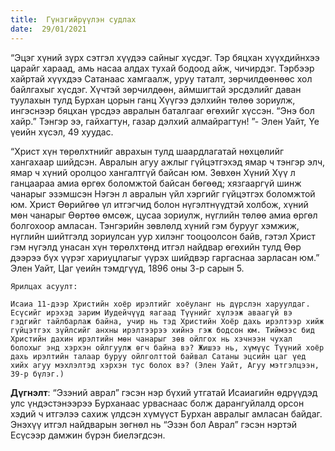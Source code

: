 ```yaml
---
title:  Гүнзгийрүүлэн судлах
date:  29/01/2021
---
```


“Эцэг хүний зүрх сэтгэл хүүдээ сайныг хүсдэг. Тэр бяцхан хүүхдийнхээ царайг хараад, амь насаа алдах тухай бодоод айж, чичирдэг. Тэрбээр хайртай хүүхдээ Сатанаас хамгаалж, уруу таталт, зөрчилдөөнөөс хол байлгахыг хүсдэг. Хүчтэй зөрчилдөөн, аймшигтай эрсдэлийг даван туулахын тулд Бурхан цорын ганц Хүүгээ дэлхийн төлөө зориулж, ингэснээр бяцхан үрсдээ авралын баталгааг өгөхийг хүссэн. “Энэ бол хайр.” Тэнгэр ээ, гайхагтун, газар дэлхий алмайрагтун! ”- Элен Уайт, Үе үеийн хүсэл, 49 хуудас.

“Христ хүн төрөлхтнийг аврахын тулд шаардлагатай нөхцөлийг хангахаар шийдсэн. Авралын агуу ажлыг гүйцэтгэхэд ямар ч тэнгэр элч, ямар ч хүний оролцоо хангалтгүй байсан юм. Зөвхөн Хүний Хүү л ганцаараа амиа өргөх боломжтой байсан бөгөөд; хязгааргүй шинж чанарыг эзэмшсэн Нэгэн л авралын үйл хэргийг гүйцэтгэх боломжтой юм. Христ Өөрийгөө үл итгэгчид болон нүгэлтнүүдтэй холбож, хүний мөн чанарыг Өөртөө өмсөж, цусаа зориулж, нүглийн төлөө амиа өргөл болгохоор амласан. Тэнгэрийн зөвлөлд хүний гэм бурууг хэмжиж, нүглийн шийтгэлд зориулсан уур хилэнг тооцоолсон байв, гэтэл Христ гэм нүгэлд унасан хүн төрөлхтөнд итгэл найдвар өгөхийн тулд Өөр дээрээ бүх үүрэг хариуцлагыг үүрэх шийдвэр гаргаснаа зарласан юм.” Элен Уайт, Цаг үеийн тэмдгүүд, 1896 оны 3-р сарын 5.

`Ярилцах асуулт:`

`Исаиа 11-дээр Христийн хоёр ирэлтийг хоёуланг нь дүрслэн харуулдаг. Есүсийг ирэхэд зарим Иудейчүүд яагаад Түүнийг хүлээж аваагүй вэ гэдгийг тайлбарлаж байна, учир нь тэд Христийн Хоёр дахь ирэлтээр хийж гүйцэтгэх зүйлсийг анхны ирэлтээрээ хийнэ гэж бодсон юм. Тиймээс бид Христийн дахин ирэлтийн мөн чанарыг зөв ойлгох нь хэчнээн чухал болохыг энд хэрхэн ойлгуулж өгч байна вэ? Жишээ нь, хүмүүс Түүний хоёр дахь ирэлтийн талаар буруу ойлголттой байвал Сатаны эцсийн цаг үед хийх агуу мэхлэлтэд хэрхэн тус болох вэ? (Элен Уайт, Агуу мэтгэлцээн, 39-р бүлэг.)`

**Дүгнэлт**: “Эзэний аврал” гэсэн нэр бүхий утгатай Исаиагийн өдрүүдэд улс үндэстэнээрээ Бурханаас урваснаас болж дарангуйлалд орсон хэдий ч итгэлээ сахиж үлдсэн хүмүүст Бурхан авралыг амласан байдаг. Энэхүү итгэл найдварын зөгнөл нь “Эзэн бол Аврал” гэсэн нэртэй Есүсээр дамжин бүрэн биелэгдсэн.